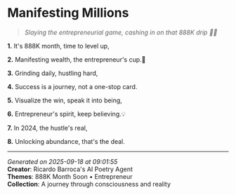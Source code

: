 # Manifesting Millions

> *Slaying the entrepreneurial game, cashing in on that 888K drip 💸🚀*

**1.** It's 888K month, time to level up,


**2.** Manifesting wealth, the entrepreneur's cup.🤑


**3.** Grinding daily, hustling hard,


**4.** Success is a journey, not a one-stop card.


**5.** Visualize the win, speak it into being,


**6.** Entrepreneur's spirit, keep believing.💡


**7.** In 2024, the hustle's real,


**8.** Unlocking abundance, that's the deal.



---

*Generated on 2025-09-18 at 09:01:55*  
**Creator**: Ricardo Barroca's AI Poetry Agent  
**Themes**: 888K Month Soon • Entrepreneur  
**Collection**: A journey through consciousness and reality
